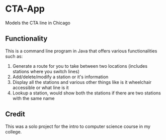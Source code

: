 # CTA-App
Models the CTA line in Chicago

## Functionality
This is a command line program in Java that offers various  functionalities such as:
1. Generate a route for you to take between two locations (includes stations where you switch lines)
2. Add/delete/modify a station or it's information
3. Display all the stations and various other things like is it wheelchair accessible or what line is it
4. Lookup a station, would show both the stations if there are two stations with the same name

## Credit
This was a solo project for the intro to computer science course in my college. 
